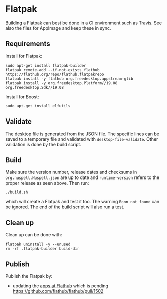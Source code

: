 # Flatpak

Building a Flatpak can best be done in a CI environment such as Travis. See also
the files for AppImage and keep these in sync.

## Requirements

Install for Flatpak:

    sudo apt-get install flatpak-builder
    flatpak remote-add --if-not-exists flathub https://flathub.org/repo/flathub.flatpakrepo
    flatpak install -y flathub org.freedesktop.appstream-glib
    flatpak install -y org.freedesktop.Platform//19.08 org.freedesktop.Sdk//19.08
    
Install for Boost:

    sudo apt-get install elfutils

## Validate

The desktop file is generated from the JSON file. The specific lines can be
saved to a temporary file and validated with `desktop-file-validate`. Other
validation is done by the build script.

## Build

Make sure the version number, release dates and checksums in
`org.nuspell.Nuspell.json` are up to date and `runtime-version` refers to the
proper release as seen above. Then run:

    ./build.sh

which will create a Flatpak and test it too. The warning `Ronn not found` can be
ignored. The end of the build script will also run a test.

## Clean up

Clean up can be done with:

    flatpak uninstall -y --unused
    rm -rf .flatpak-builder build-dir

## Publish

Publish the Flatpak by:
- updating the [apps at Flathub](https://github.com/flathub/flathub/tree/new-pr) which is pending https://github.com/flathub/flathub/pull/1502
